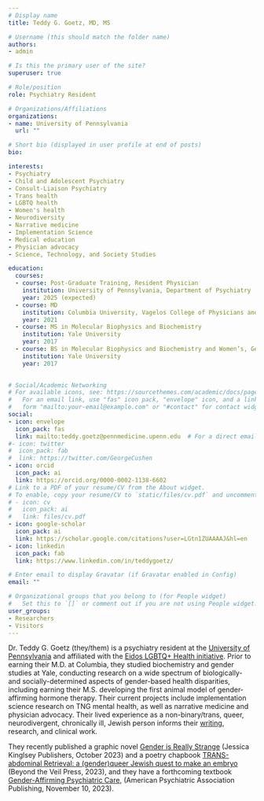 ```yaml
---
# Display name
title: Teddy G. Goetz, MD, MS

# Username (this should match the folder name)
authors:
- admin

# Is this the primary user of the site?
superuser: true

# Role/position
role: Psychiatry Resident

# Organizations/Affiliations
organizations:
- name: University of Pennsylvania
  url: ""

# Short bio (displayed in user profile at end of posts)
bio: 

interests:
- Psychiatry
- Child and Adolescent Psychiatry
- Consult-Liaison Psychiatry
- Trans health
- LGBTQ health
- Women's health 
- Neurodiversity
- Narrative medicine
- Implementation Science
- Medical education
- Physician advocacy
- Science, Technology, and Society Studies

education:
  courses:
  - course: Post-Graduate Training, Resident Physician
    institution: University of Pennsylvania, Department of Psychiatry
    year: 2025 (expected)
  - course: MD
    institution: Columbia University, Vagelos College of Physicians and Surgeons
    year: 2021 
  - course: MS in Molecular Biophysics and Biochemistry
    institution: Yale University
    year: 2017
  - course: BS in Molecular Biophysics and Biochemistry and Women’s, Gender, and Sexuality Studies
    institution: Yale University
    year: 2017
  

# Social/Academic Networking
# For available icons, see: https://sourcethemes.com/academic/docs/page-builder/#icons
#   For an email link, use "fas" icon pack, "envelope" icon, and a link in the
#   form "mailto:your-email@example.com" or "#contact" for contact widget.
social:
- icon: envelope
  icon_pack: fas
  link: mailto:teddy.goetz@pennmedicine.upenn.edu  # For a direct email link, use "mailto: teddy.goetz@columbia.edu".
#- icon: twitter
#  icon_pack: fab
#  link: https://twitter.com/GeorgeCushen
- icon: orcid
  icon_pack: ai
  link: https://orcid.org/0000-0002-1138-6602
# Link to a PDF of your resume/CV from the About widget.
# To enable, copy your resume/CV to `static/files/cv.pdf` and uncomment the lines below.
# - icon: cv
#   icon_pack: ai
#   link: files/cv.pdf
- icon: google-scholar
  icon_pack: ai
  link: https://scholar.google.com/citations?user=LGtn1ZUAAAAJ&hl=en
- icon: linkedin
  icon_pack: fab
  link: https://www.linkedin.com/in/teddygoetz/

# Enter email to display Gravatar (if Gravatar enabled in Config)
email: ""

# Organizational groups that you belong to (for People widget)
#   Set this to `[]` or comment out if you are not using People widget.
user_groups:
- Researchers
- Visitors
---
```


Dr. Teddy G. Goetz (they/them) is a psychiatry resident at the [University of Pennsylvania](https://www.med.upenn.edu/psychres/) and affiliated with the [Eidos LGBTQ+ Health initiative](https://penneidos.org/). Prior to earning their M.D. at Columbia, they studied biochemistry and gender studies at Yale, conducting research on a wide spectrum of biologically- and socially-determined aspects of gender-based health disparities, including earning their M.S. developing the first animal model of gender-affirming hormone therapy. Their current projects include implementation science research on TNG mental health, as well as narrative medicine and physician advocacy. Their lived experience as a non-binary/trans, queer, neurodivergent, chronically ill, Jewish person informs their [writing](amazon.com/author/teddygoetz), research, and clinical work.

They recently published a graphic novel [Gender is Really Strange](https://us.jkp.com/products/gender-is-really-strange?_pos=1&_psq=gender+is+really+str&_ss=e&_v=1.0) (Jessica Kinglsey Publishers, October 2023) and a poetry chapbook [TRANS-abdominal Retrieval: a (gender)queer Jewish quest to make an embryo](https://www.amazon.com/TRANSabdominal-Retrieval-gender-Jewish-embryo-ebook/dp/B0CD7J446C/ref=sr_1_1?crid=26TDDXG4MAR8Q&keywords=transabdominal+retrieval&qid=1690904124&sprefix=transabdominal+retrieval%2Caps%2C66&sr=8-1) (Beyond the Veil Press, 2023), and they have a forthcoming textbook [Gender-Affirming Psychiatric Care](https://www.appi.org/Products/Gender-Related-Issues/Gender-Affirming-Psychiatric-Care?sku=37472), (American Psychiatric Association Publishing, November 10, 2023).
